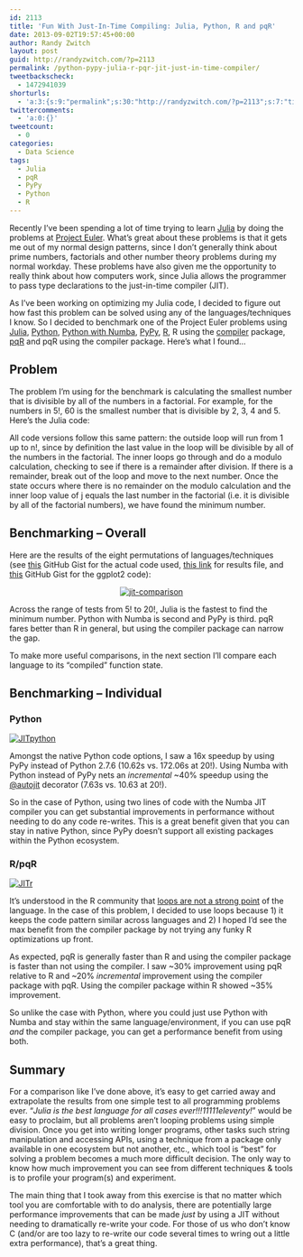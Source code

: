 ```yaml
---
id: 2113
title: 'Fun With Just-In-Time Compiling: Julia, Python, R and pqR'
date: 2013-09-02T19:57:45+00:00
author: Randy Zwitch
layout: post
guid: http://randyzwitch.com/?p=2113
permalink: /python-pypy-julia-r-pqr-jit-just-in-time-compiler/
tweetbackscheck:
  - 1472941039
shorturls:
  - 'a:3:{s:9:"permalink";s:30:"http://randyzwitch.com/?p=2113";s:7:"tinyurl";s:26:"http://tinyurl.com/q4kercy";s:4:"isgd";s:19:"http://is.gd/U9RR23";}'
twittercomments:
  - 'a:0:{}'
tweetcount:
  - 0
categories:
  - Data Science
tags:
  - Julia
  - pqR
  - PyPy
  - Python
  - R
---
```

Recently I&#8217;ve been spending a lot of time trying to learn <a title="Julia language" href="http://julialang.org/" target="_blank">Julia</a> by doing the problems at <a title="Project Euler" href="http://projecteuler.net/" target="_blank">Project Euler</a>. What&#8217;s great about these problems is that it gets me out of my normal design patterns, since I don&#8217;t generally think about prime numbers, factorials and other number theory problems during my normal workday. These problems have also given me the opportunity to really think about how computers work, since Julia allows the programmer to pass type declarations to the just-in-time compiler (JIT).

As I&#8217;ve been working on optimizing my Julia code, I decided to figure out how fast this problem can be solved using any of the languages/techniques I know. So I decided to benchmark one of the Project Euler problems using <a title="Julia language" href="http://julialang.org/" target="_blank">Julia</a>, <a title="Python language" href="http://python.org/" target="_blank">Python</a>, <a title="Numba" href="http://numba.pydata.org/" target="_blank">Python with Numba</a>, <a title="Pypy" href="http://pypy.org/" target="_blank">PyPy</a>, <a title="R" href="http://cran.us.r-project.org/" target="_blank">R</a>, R using the <a title="R compiler" href="http://stat.ethz.ch/R-manual/R-devel/library/compiler/html/compile.html" target="_blank">compiler</a> package, <a title="pqR" href="http://radfordneal.wordpress.com/2013/06/22/announcing-pqr-a-faster-version-of-r/" target="_blank">pqR</a> and pqR using the compiler package. Here&#8217;s what I found&#8230;

<!--more-->

## Problem

The problem I&#8217;m using for the benchmark is calculating the smallest number that is divisible by all of the numbers in a factorial. For example, for the numbers in 5!, 60 is the smallest number that is divisible by 2, 3, 4 and 5. Here&#8217;s the Julia code:

All code versions follow this same pattern: the outside loop will run from 1 up to n!, since by definition the last value in the loop will be divisible by all of the numbers in the factorial. The inner loops go through and do a modulo calculation, checking to see if there is a remainder after division. If there is a remainder, break out of the loop and move to the next number. Once the state occurs where there is no remainder on the modulo calculation and the inner loop value of j equals the last number in the factorial (i.e. it is divisible by all of the factorial numbers), we have found the minimum number.


  


## Benchmarking &#8211; Overall

Here are the results of the eight permutations of languages/techniques (see <a title="GitHub Gist for JIT test" href="https://gist.github.com/randyzwitch/6341926" target="_blank">this</a> GitHub Gist for the actual code used, <a title="compiler results" href="http://randyzwitch.com/wp-content/uploads/2013/09/jit.csv" target="_blank">this link</a> for results file, and <a title="ggplot2 code" href="https://gist.github.com/randyzwitch/6414244" target="_blank">this</a> GitHub Gist for the ggplot2 code):

<p style="text-align: center;">
  <a href="http://i2.wp.com/randyzwitch.com/wp-content/uploads/2013/08/jit-comparison.png"><img class="aligncenter size-full wp-image-2128" alt="jit-comparison" src="http://i0.wp.com/randyzwitch.com/wp-content/uploads/2013/08/jit-comparison-e1377942789214.png?fit=500%2C277" data-recalc-dims="1" /></a>
</p>

Across the range of tests from 5! to 20!, Julia is the fastest to find the minimum number. Python with Numba is second and PyPy is third. pqR fares better than R in general, but using the compiler package can narrow the gap.

To make more useful comparisons, in the next section I&#8217;ll compare each language to its &#8220;compiled&#8221; function state.

## Benchmarking &#8211; Individual

### Python

[<img class="aligncenter size-full wp-image-2138" alt="JITpython" src="http://i0.wp.com/randyzwitch.com/wp-content/uploads/2013/09/JITpython-e1378131849775.png?fit=500%2C320" data-recalc-dims="1" />](http://i1.wp.com/randyzwitch.com/wp-content/uploads/2013/09/JITpython.png)

Amongst the native Python code options, I saw a 16x speedup by using PyPy instead of Python 2.7.6 (10.62s vs. 172.06s at 20!). Using Numba with Python instead of PyPy nets an _incremental_ ~40% speedup using the <a title="autojit example" href="http://numba.pydata.org/" target="_blank">@autojit</a> decorator (7.63s vs. 10.63 at 20!).

So in the case of Python, using two lines of code with the Numba JIT compiler you can get substantial improvements in performance without needing to do any code re-writes. This is a great benefit given that you can stay in native Python, since PyPy doesn&#8217;t support all existing packages within the Python ecosystem.

### R/pqR

[<img class="aligncenter size-full wp-image-2143" alt="JITr" src="http://i1.wp.com/randyzwitch.com/wp-content/uploads/2013/09/JITr-e1378132951124.png?fit=500%2C320" data-recalc-dims="1" />](http://i2.wp.com/randyzwitch.com/wp-content/uploads/2013/09/JITr.png)

It&#8217;s understood in the R community that <a title="Why are R loops slow?" href="http://stackoverflow.com/questions/7142767/why-are-loops-slow-in-r" target="_blank">loops are not a strong point</a> of the language. In the case of this problem, I decided to use loops because 1) it keeps the code pattern similar across languages and 2) I hoped I&#8217;d see the max benefit from the compiler package by not trying any funky R optimizations up front.

As expected, pqR is generally faster than R and using the compiler package is faster than not using the compiler. I saw ~30% improvement using pqR relative to R and ~20% _incremental_ improvement using the compiler package with pqR. Using the compiler package within R showed ~35% improvement.

So unlike the case with Python, where you could just use Python with Numba and stay within the same language/environment, if you can use pqR _and_ the compiler package, you can get a performance benefit from using both.

## Summary

For a comparison like I&#8217;ve done above, it&#8217;s easy to get carried away and extrapolate the results from one simple test to all programming problems ever. &#8220;_Julia is the best language for all cases ever!!!11111eleventy!_&#8221; would be easy to proclaim, but all problems aren&#8217;t looping problems using simple division. Once you get into writing longer programs, other tasks such string manipulation and accessing APIs, using a technique from a package only available in one ecosystem but not another, etc., which tool is &#8220;best&#8221; for solving a problem becomes a much more difficult decision. The only way to know how much improvement you can see from different techniques & tools is to profile your program(s) and experiment.

The main thing that I took away from this exercise is that no matter which tool you are comfortable with to do analysis, there are potentially large performance improvements that can be made _just_ by using a JIT without needing to dramatically re-write your code. For those of us who don&#8217;t know C (and/or are too lazy to re-write our code several times to wring out a little extra performance), that&#8217;s a great thing.